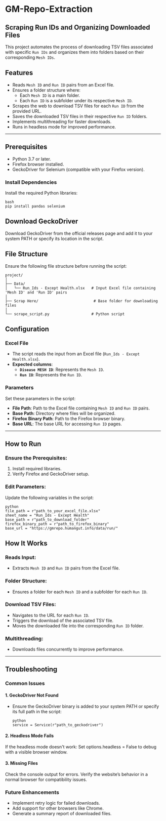 # GM-Repo-Extraction
## Scraping Run IDs and Organizing Downloaded Files

This project automates the process of downloading TSV files associated with specific `Run IDs` and organizes them into folders based on their corresponding `Mesh IDs`.

## Features

- Reads `Mesh ID` and `Run ID` pairs from an Excel file.
- Ensures a folder structure where:
  - Each `Mesh ID` is a main folder.
  - Each `Run ID` is a subfolder under its respective `Mesh ID`.
- Scrapes the web to download TSV files for each `Run ID` from the provided URL.
- Saves the downloaded TSV files in their respective `Run ID` folders.
- Implements multithreading for faster downloads.
- Runs in headless mode for improved performance.

---

## Prerequisites

- Python 3.7 or later.
- Firefox browser installed.
- GeckoDriver for Selenium (compatible with your Firefox version).

### Install Dependencies

Install the required Python libraries:

```
bash
pip install pandas selenium
```

## Download GeckoDriver
Download GeckoDriver from the official releases page and add it to your system PATH or specify its location in the script.

## File Structure
Ensure the following file structure before running the script:

```
project/
│
├── Data/
│   └── Run_Ids - Except Health.xlsx   # Input Excel file containing 'Mesh ID' and 'Run ID' pairs
│
├── Scrap Here/                         # Base folder for downloading files
│
└── scrape_script.py                   # Python script
```

## Configuration

### Excel File
- The script reads the input from an Excel file (`Run_Ids - Except Health.xlsx`).
- **Expected columns**:
  - **`Disease MESH ID`**: Represents the `Mesh ID`.
  - **`Run ID`**: Represents the `Run ID`.

### Parameters
Set these parameters in the script:

- **File Path**: Path to the Excel file containing `Mesh ID` and `Run ID` pairs.
- **Base Path**: Directory where files will be organized.
- **Firefox Binary Path**: Path to the Firefox browser binary.
- **Base URL**: The base URL for accessing `Run ID` pages.

---

## How to Run

### Ensure the Prerequisites:
1. Install required libraries.
2. Verify Firefox and GeckoDriver setup.

### Edit Parameters:
Update the following variables in the script:
```
python
file_path = r"path_to_your_excel_file.xlsx"
sheet_name = "Run_Ids - Except Health"
base_path = r"path_to_download_folder"
firefox_binary_path = r"path_to_firefox_binary"
base_url = "https://gmrepo.humangut.info/data/run/"
```

## How It Works

### Reads Input:
- Extracts `Mesh ID` and `Run ID` pairs from the Excel file.

### Folder Structure:
- Ensures a folder for each `Mesh ID` and a subfolder for each `Run ID`.

### Download TSV Files:
- Navigates to the URL for each `Run ID`.
- Triggers the download of the associated TSV file.
- Moves the downloaded file into the corresponding `Run ID` folder.

### Multithreading:
- Downloads files concurrently to improve performance.

---

## Troubleshooting

### Common Issues

#### 1. GeckoDriver Not Found
- Ensure the GeckoDriver binary is added to your system PATH or specify its full path in the script:
  ```
  python
  service = Service(r"path_to_geckodriver")
  ```
#### 2. Headless Mode Fails
If the headless mode doesn't work:
Set options.headless = False to debug with a visible browser window.
#### 3. Missing Files
Check the console output for errors.
Verify the website’s behavior in a normal browser for compatibility issues.

### Future Enhancements
- Implement retry logic for failed downloads.
- Add support for other browsers like Chrome.
- Generate a summary report of downloaded files.
